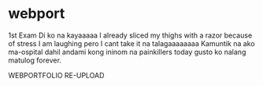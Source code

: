 # webport
1st Exam
Di ko na kayaaaaa
I already sliced my thighs with a razor because of stress
I am laughing pero I cant take it na talagaaaaaaaa
Kamuntik na ako ma-ospital dahil andami kong ininom na painkillers today
gusto ko nalang matulog forever.

WEBPORTFOLIO RE-UPLOAD

